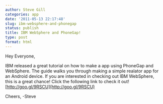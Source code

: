 ```yaml
---
author: Steve Gill
categories: app
date: '2011-05-13 22:17:48'
slug: ibm-websphere-and-phonegap
status: publish
title: IBM WebSphere and PhoneGap!
type: post
format: html
---
```


Hey Everyone,

IBM released a great tutorial on how to make a app using PhoneGap and WebSphere. The guide walks you through making a simple realator app for an Android device. If you are interested in checking out IBM WebSphere, this is a great chance! Click the following link to check it out! [http://goo.gl/9RSCU](http://goo.gl/9RSCU)

Cheers, -Steve
